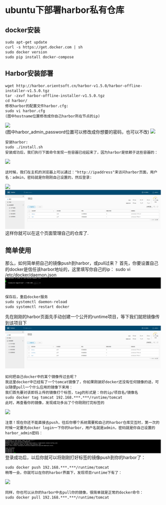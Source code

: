 # ubuntu下部署harbor私有仓库 #

## docker安装 ##

```
sudo apt-get update
curl -s https://get.docker.com | sh
sudo docker version
sudo pip install docker-compose
```  
## Harbor安装部署 ##
```
wget http://harbor.orientsoft.cn/harbor-v1.5.0/harbor-offline-installer-v1.5.0.tgz
tar -zxvf harbor-offline-installer-v1.5.0.tgz
cd harbor/
修改harbor的配置文件harbor.cfg:
sudo vi harbor.cfg
(图中hostname位置修改成你自己harbor所在节点的ip)
```  
![](https://img-blog.csdnimg.cn/2018120612230231.png?raw=true)  
(图中harbor_admin_password位置可以修改成你想要的密码，也可以不改)
![](https://img-blog.csdnimg.cn/20181206122359168.png?raw=true)
```
安装harbor:
sudo ./install.sh
安装成功后，我们执行下面命令发现一些容器已经起来了，因为harbor是依赖于这些容器的：
```  
![](https://img-blog.csdnimg.cn/2018120612283573.png?raw=true)

```
这时候，我们在主机的浏览器上可以通过："http://ipaddress"来访问harbor页面，用户名：admin，密码就是你刚刚自己设置的，然后登录:
```  
![](https://img-blog.csdnimg.cn/20181206123142373.png?raw=true)
![](https://github.com/wangyh2016/storm/blob/master/harbor.png?raw=true)
这样你就可以在这个页面管理自己的仓库了.

## 简单使用 ##
那么，如何简单把自己的镜像push到harbor，或pull过来？
首先，你要设置自己的docker是信任该harbor地址的，这里填写你自己的ip：
sudo vi /etc/docker/daemon.json
![](https://github.com/wangyh2016/storm/blob/master/docker-daemon1.png?raw=true)
```  
保存后，重启docker服务
sudo systemctl daemon-reload
sudo systemctl restart docker
```  
先在刚刚的harbor页面先手动创建一个公开的runtime项目，等下我们就把镜像传到该项目下
![](https://github.com/wangyh2016/storm/blob/master/runtime.png?raw=true)  
```  
如何把自己docker中的某个镜像传过去呢？
我这里docker中已经有了一个tomcat镜像了，你如果刚装好docker还没有任何镜像的话，可以随便pull一个什么应用的镜像下来用：
我们首先要对该即将上传的镜像打个标签，tag的形式是：你的ip/项目名/镜像名
sudo docker tag tomcat 192.168.***.***/runtime/tomcat  
此时，再查看你的镜像，发现成功多出了个你刚刚打完标签的
```  
 ![](https://img-blog.csdnimg.cn/20181206130011361.png?raw=true)
 ``` 
 注意！现在你还不能直接去push，往后你哪个系统需要和自己的harbor仓库交互时，第一次的时候一定要先docker login一下你的harbor，用户名就是admin，密码就是你自己设置的harbor_admin密码：
```  
![](https://github.com/wangyh2016/storm/blob/master/harbor-login.png?raw=true)
登录成功后，以后你就可以将刚刚打好标签的镜像push到你的harbor了：
```  
sudo docker push 192.168.***.***/runtime/tomcat
稍等一会，你就可以在你的harbor界面下，发现项目runtime下有了：
```  
![](https://img-blog.csdnimg.cn/20181206130905487.png?raw=true)
```  
同样，你也可以从你的harbor中去pull你的镜像，很简单就是正常的docker命令：
sudo docker pull 192.168.***.***/runtime/tomcat
```   
